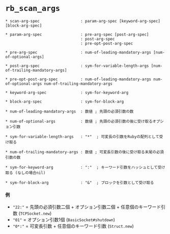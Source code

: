 # `rb_scan_args`

```
* scan-arg-spec                  : param-arg-spec [keyword-arg-spec] [block-arg-spec]

* param-arg-spec                 : pre-arg-spec [post-arg-spec]
                                 : post-arg-spec
                                 : pre-opt-post-arg-spec

* pre-arg-spec                   : num-of-leading-mandatory-args [num-of-optional-args]

* post-arg-spec                  : sym-for-variable-length-args [num-of-trailing-mandatory-args]

* pre-opt-post-arg-spec          : num-of-leading-mandatory-args num-of-optional-args num-of-trailing-mandatory-args

* keyword-arg-spec               : sym-for-keyword-arg

* block-arg-spec                 : sym-for-block-arg

* num-of-leading-mandatory-args  : 数値 ; 先頭の必須引数の数

* num-of-optional-args           : 数値 ; 先頭の必須引数の後に受け取るオプション引数

* sym-for-variable-length-args   : "*"  ; 可変長の引数をRubyの配列として受け取る

* num-of-trailing-mandatory-args : 数値 ; 可変長引数の後に受け取る末尾の必須引数の数

* sym-for-keyword-arg            : ":"  ; キーワード引数をハッシュとして受け取る (なしの場合nil)

* sym-for-block-arg              : "&"  ; ブロックを引数として受け取る
```

#### 例
- `"22:"` = 先頭の必須引数二個 + オプション引数二個 + 任意個のキーワード引数 (`TCPSocket.new`)
- `"01"`  = オプション引数1個 (`BasicSocket#shutdown`)
- `"0*:"` = 可変長引数 + 任意個のキーワード引数 (`Struct.new`)

